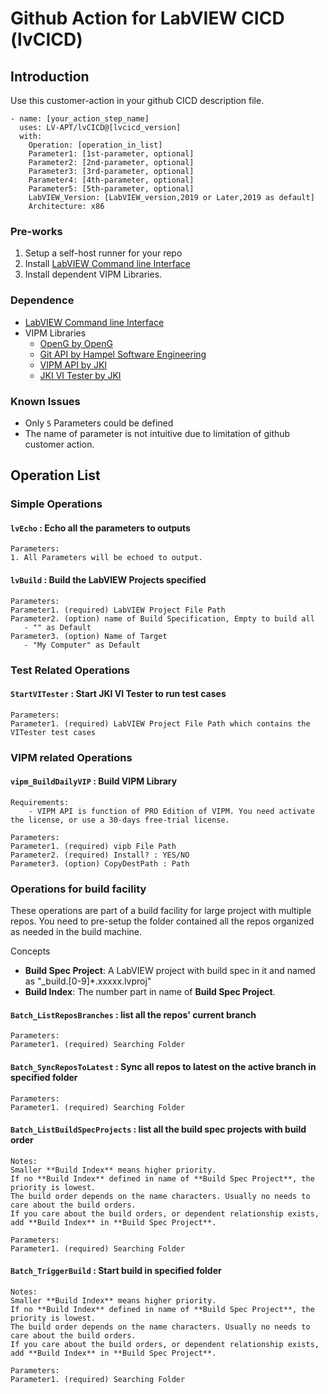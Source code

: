 # Github Action for LabVIEW CICD (lvCICD)

## Introduction

Use this customer-action in your github CICD description file.

    - name: [your_action_step_name]
      uses: LV-APT/lvCICD@[lvcicd_version]
      with:
        Operation: [operation_in_list]
        Parameter1: [1st-parameter, optional]
        Parameter2: [2nd-parameter, optional]
        Parameter3: [3rd-parameter, optional]
        Parameter4: [4th-parameter, optional]
        Parameter5: [5th-parameter, optional]
        LabVIEW_Version: [LabVIEW_version,2019 or Later,2019 as default]
        Architecture: x86

### Pre-works

  1. Setup a self-host runner for your repo
  2. Install [LabVIEW Command line Interface](https://www.ni.com/zh-cn/support/downloads/software-products/download.ni-labview-command-line-interface.html#)
  3. Install dependent VIPM Libraries.

### Dependence

- [LabVIEW Command line Interface](https://www.ni.com/zh-cn/support/downloads/software-products/download.ni-labview-command-line-interface.html#)
- VIPM Libraries
  - [OpenG by OpenG](https://www.vipm.io/package/openg.org_lib_openg_toolkit/)
  - [Git API by Hampel Software Engineering](https://www.vipm.io/package/hse_lib_git_api/)
  - [VIPM API by JKI](https://www.vipm.io/package/jki_lib_vipm_api/)
  - [JKI VI Tester by JKI](https://www.vipm.io/package/jki_labs_tool_vi_tester/)

### Known Issues

- Only `5` Parameters could be defined
- The name of parameter is not intuitive due to limitation of github customer action.

## Operation List

### Simple Operations
#### `lvEcho` : Echo all the parameters to outputs

    Parameters:
    1. All Parameters will be echoed to output.

#### `lvBuild` : Build the LabVIEW Projects specified

    Parameters:
    Parameter1. (required) LabVIEW Project File Path
    Parameter2. (option) name of Build Specification, Empty to build all
       - "" as Default
    Parameter3. (option) Name of Target
       - "My Computer" as Default

### Test Related Operations

#### `StartVITester` : Start JKI VI Tester to run test cases

    Parameters:
    Parameter1. (required) LabVIEW Project File Path which contains the VITester test cases

### VIPM related Operations

#### `vipm_BuildDailyVIP` : Build VIPM Library

    Requirements:
        - VIPM API is function of PRO Edition of VIPM. You need activate the license, or use a 30-days free-trial license.

    Parameters:
    Parameter1. (required) vipb File Path
    Parameter2. (required) Install? : YES/NO
    Parameter3. (option) CopyDestPath : Path

### Operations for build facility

These operations are part of a build facility for large project with multiple repos.
You need to pre-setup the folder contained all the repos organized as needed in the build machine.

Concepts

- **Build Spec Project**: A LabVIEW project with build spec in it and named as "_build.[0-9]*.xxxxx.lvproj"
- **Build Index**: The number part in name of **Build Spec Project**.

#### `Batch_ListReposBranches` : list all the repos' current branch

    Parameters:
    Parameter1. (required) Searching Folder

#### `Batch_SyncReposToLatest` : Sync all repos to latest on the active branch in specified folder


    Parameters:
    Parameter1. (required) Searching Folder

#### `Batch_ListBuildSpecProjects` : list all the build spec projects with build order

    Notes:
    Smaller **Build Index** means higher priority.
    If no **Build Index** defined in name of **Build Spec Project**, the priority is lowest.
    The build order depends on the name characters. Usually no needs to care about the build orders.
    If you care about the build orders, or dependent relationship exists, add **Build Index** in **Build Spec Project**.

    Parameters:
    Parameter1. (required) Searching Folder

#### `Batch_TriggerBuild` : Start build in specified folder

    Notes:
    Smaller **Build Index** means higher priority.
    If no **Build Index** defined in name of **Build Spec Project**, the priority is lowest.
    The build order depends on the name characters. Usually no needs to care about the build orders.
    If you care about the build orders, or dependent relationship exists, add **Build Index** in **Build Spec Project**.

    Parameters:
    Parameter1. (required) Searching Folder
